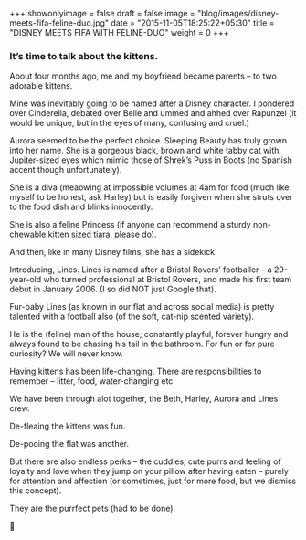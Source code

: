 +++
showonlyimage = false
draft = false
image = "blog/images/disney-meets-fifa-feline-duo.jpg"
date = "2015-11-05T18:25:22+05:30"
title = "DISNEY MEETS FIFA WITH FELINE-DUO"
weight = 0
+++

### It’s time to talk about the kittens.

About four months ago, me and my boyfriend became parents – to two adorable kittens.

Mine was inevitably going to be named after a Disney character. I pondered over Cinderella, debated over Belle and ummed and ahhed over Rapunzel (it would be unique, but in the eyes of many, confusing and cruel.)

Aurora seemed to be the perfect choice. Sleeping Beauty has truly grown into her name. She is a gorgeous black, brown and white tabby cat with Jupiter-sized eyes which mimic those of Shrek’s Puss in Boots (no Spanish accent though unfortunately).

She is a diva (meaowing at impossible volumes at 4am for food (much like myself to be honest, ask Harley) but is easily forgiven when she struts over to the food dish and blinks innocently.

She is also a feline Princess (if anyone can recommend a sturdy non-chewable kitten sized tiara, please do).

And then, like in many Disney films, she has a sidekick.

Introducing, Lines. Lines is named after a Bristol Rovers’ footballer – a 29-year-old who turned professional at Bristol Rovers, and made his first team debut in January 2006. (I so did NOT just Google that).

Fur-baby Lines (as known in our flat and across social media) is pretty talented with a football also (of the soft, cat-nip scented variety).

He is the (feline) man of the house; constantly playful, forever hungry and always found to be chasing his tail in the bathroom. For fun or for pure curiosity? We will never know.

Having kittens has been life-changing. There are responsibilities to remember – litter, food, water-changing etc.

We have been through alot together, the Beth, Harley, Aurora and Lines crew.

De-fleaing the kittens was fun.

De-pooing the flat was another.

But there are also endless perks – the cuddles, cute purrs and feeling of loyalty and love when they jump on your pillow after having eaten – purely for attention and affection (or sometimes, just for more food, but we dismiss this concept).

They are the purrfect pets (had to be done).

🙂